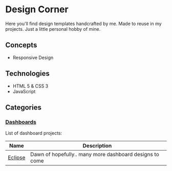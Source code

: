# Design Corner
Here you'll find design templates handcrafted by me. Made to reuse in my projects. Just a little personal hobby of mine.

## Concepts

* Responsive Design

## Technologies

* HTML 5 & CSS 3
* JavaScript

## Categories

### [Dashboards](./dashboard)

List of dashboard projects:

| Name | Description |
| ---- | ----------- |
| [Eclipse](./dashboard/eclipse) | Dawn of hopefully.. many more dashboard designs to come |
